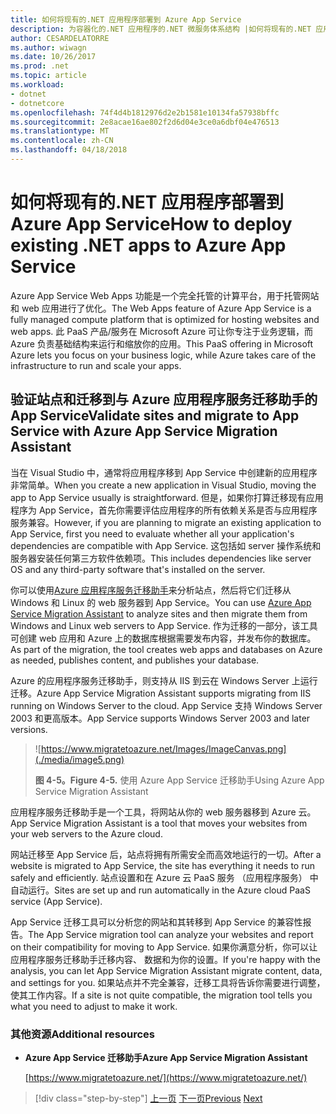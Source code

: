 ```yaml
---
title: 如何将现有的.NET 应用程序部署到 Azure App Service
description: 为容器化的.NET 应用程序的.NET 微服务体系结构 |如何将现有的.NET 应用程序部署到 Azure App Service
author: CESARDELATORRE
ms.author: wiwagn
ms.date: 10/26/2017
ms.prod: .net
ms.topic: article
ms.workload:
- dotnet
- dotnetcore
ms.openlocfilehash: 74f4d4b1812976d2e2b1581e10134fa57938bffc
ms.sourcegitcommit: 2e8acae16ae802f2d6d04e3ce0a6dbf04e476513
ms.translationtype: MT
ms.contentlocale: zh-CN
ms.lasthandoff: 04/18/2018
---
```

# <a name="how-to-deploy-existing-net-apps-to-azure-app-service"></a><span data-ttu-id="4200a-103">如何将现有的.NET 应用程序部署到 Azure App Service</span><span class="sxs-lookup"><span data-stu-id="4200a-103">How to deploy existing .NET apps to Azure App Service</span></span> 

<span data-ttu-id="4200a-104">Azure App Service Web Apps 功能是一个完全托管的计算平台，用于托管网站和 web 应用进行了优化。</span><span class="sxs-lookup"><span data-stu-id="4200a-104">The Web Apps feature of Azure App Service is a fully managed compute platform that is optimized for hosting websites and web apps.</span></span> <span data-ttu-id="4200a-105">此 PaaS 产品/服务在 Microsoft Azure 可让你专注于业务逻辑，而 Azure 负责基础结构来运行和缩放你的应用。</span><span class="sxs-lookup"><span data-stu-id="4200a-105">This PaaS offering in Microsoft Azure lets you focus on your business logic, while Azure takes care of the infrastructure to run and scale your apps.</span></span>

## <a name="validate-sites-and-migrate-to-app-service-with-azure-app-service-migration-assistant"></a><span data-ttu-id="4200a-106">验证站点和迁移到与 Azure 应用程序服务迁移助手的 App Service</span><span class="sxs-lookup"><span data-stu-id="4200a-106">Validate sites and migrate to App Service with Azure App Service Migration Assistant</span></span>

<span data-ttu-id="4200a-107">当在 Visual Studio 中，通常将应用程序移到 App Service 中创建新的应用程序非常简单。</span><span class="sxs-lookup"><span data-stu-id="4200a-107">When you create a new application in Visual Studio, moving the app to App Service usually is straightforward.</span></span> <span data-ttu-id="4200a-108">但是，如果你打算迁移现有应用程序为 App Service，首先你需要评估应用程序的所有依赖关系是否与应用程序服务兼容。</span><span class="sxs-lookup"><span data-stu-id="4200a-108">However, if you are planning to migrate an existing application to App Service, first you need to evaluate whether all your application's dependencies are compatible with App Service.</span></span> <span data-ttu-id="4200a-109">这包括如 server 操作系统和服务器安装任何第三方软件依赖项。</span><span class="sxs-lookup"><span data-stu-id="4200a-109">This includes dependencies like server OS and any third-party software that's installed on the server.</span></span>

<span data-ttu-id="4200a-110">你可以使用[Azure 应用程序服务迁移助手](https://www.migratetoazure.net/)来分析站点，然后将它们迁移从 Windows 和 Linux 的 web 服务器到 App Service。</span><span class="sxs-lookup"><span data-stu-id="4200a-110">You can use [Azure App Service Migration Assistant](https://www.migratetoazure.net/) to analyze sites and then migrate them from Windows and Linux web servers to App Service.</span></span> <span data-ttu-id="4200a-111">作为迁移的一部分，该工具可创建 web 应用和 Azure 上的数据库根据需要发布内容，并发布你的数据库。</span><span class="sxs-lookup"><span data-stu-id="4200a-111">As part of the migration, the tool creates web apps and databases on Azure as needed, publishes content, and publishes your database.</span></span>

<span data-ttu-id="4200a-112">Azure 的应用程序服务迁移助手，则支持从 IIS 到云在 Windows Server 上运行迁移。</span><span class="sxs-lookup"><span data-stu-id="4200a-112">Azure App Service Migration Assistant supports migrating from IIS running on Windows Server to the cloud.</span></span> <span data-ttu-id="4200a-113">App Service 支持 Windows Server 2003 和更高版本。</span><span class="sxs-lookup"><span data-stu-id="4200a-113">App Service supports Windows Server 2003 and later versions.</span></span>

> ![https://www.migratetoazure.net/Images/ImageCanvas.png](./media/image5.png)
>
> <span data-ttu-id="4200a-114">**图 4-5。**</span><span class="sxs-lookup"><span data-stu-id="4200a-114">**Figure 4-5.**</span></span> <span data-ttu-id="4200a-115">使用 Azure App Service 迁移助手</span><span class="sxs-lookup"><span data-stu-id="4200a-115">Using Azure App Service Migration Assistant</span></span>

<span data-ttu-id="4200a-116">应用程序服务迁移助手是一个工具，将网站从你的 web 服务器移到 Azure 云。</span><span class="sxs-lookup"><span data-stu-id="4200a-116">App Service Migration Assistant is a tool that moves your websites from your web servers to the Azure cloud.</span></span>

<span data-ttu-id="4200a-117">网站迁移至 App Service 后，站点将拥有所需安全而高效地运行的一切。</span><span class="sxs-lookup"><span data-stu-id="4200a-117">After a website is migrated to App Service, the site has everything it needs to run safely and efficiently.</span></span> <span data-ttu-id="4200a-118">站点设置和在 Azure 云 PaaS 服务 （应用程序服务） 中自动运行。</span><span class="sxs-lookup"><span data-stu-id="4200a-118">Sites are set up and run automatically in the Azure cloud PaaS service (App Service).</span></span>

<span data-ttu-id="4200a-119">App Service 迁移工具可以分析您的网站和其转移到 App Service 的兼容性报告。</span><span class="sxs-lookup"><span data-stu-id="4200a-119">The App Service migration tool can analyze your websites and report on their compatibility for moving to App Service.</span></span> <span data-ttu-id="4200a-120">如果你满意分析，你可以让应用程序服务迁移助手迁移内容、 数据和为你的设置。</span><span class="sxs-lookup"><span data-stu-id="4200a-120">If you're happy with the analysis, you can let App Service Migration Assistant migrate content, data, and settings for you.</span></span> <span data-ttu-id="4200a-121">如果站点并不完全兼容，迁移工具将告诉你需要进行调整，使其工作内容。</span><span class="sxs-lookup"><span data-stu-id="4200a-121">If a site is not quite compatible, the migration tool tells you what you need to adjust to make it work.</span></span>

### <a name="additional-resources"></a><span data-ttu-id="4200a-122">其他资源</span><span class="sxs-lookup"><span data-stu-id="4200a-122">Additional resources</span></span>

- <span data-ttu-id="4200a-123">**Azure App Service 迁移助手**</span><span class="sxs-lookup"><span data-stu-id="4200a-123">**Azure App Service Migration Assistant**</span></span>

    [https://www.migratetoazure.net/](https://www.migratetoazure.net/)

>[!div class="step-by-step"]
<span data-ttu-id="4200a-124">[上一页](what-about-cloud-optimized-applications.md)
[下一页](deploy-existing-net-apps-as-windows-containers.md)</span><span class="sxs-lookup"><span data-stu-id="4200a-124">[Previous](what-about-cloud-optimized-applications.md)
[Next](deploy-existing-net-apps-as-windows-containers.md)</span></span>
